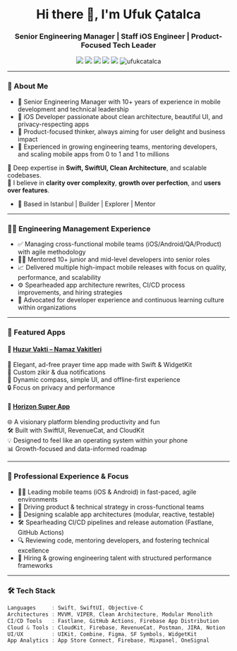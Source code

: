 <h1 align="center">Hi there 👋, I'm Ufuk Çatalca</h1>
<h3 align="center">Senior Engineering Manager | Staff iOS Engineer | Product-Focused Tech Leader</h3>

<p align="center">
  <img src="https://img.shields.io/badge/Swift-FA7343?style=flat&logo=swift&logoColor=white"/>
  <img src="https://img.shields.io/badge/SwiftUI-0096D6?style=flat&logo=apple&logoColor=white"/>
  <img src="https://img.shields.io/badge/Xcode-1575F9?style=flat&logo=xcode&logoColor=white"/>
  <img src="https://img.shields.io/badge/iOS-000000?style=flat&logo=apple&logoColor=white"/>
  <img src="https://img.shields.io/badge/Leadership-Managerial-blue"/>
  <img src="https://komarev.com/ghpvc/?username=ufukcatalca&style=flat&color=blue" alt="ufukcatalca" />
</p>

---

### 🚀 About Me

- 🎯 Senior Engineering Manager with 10+ years of experience in mobile development and technical leadership  
- 📱 iOS Developer passionate about clean architecture, beautiful UI, and privacy-respecting apps  
- 🧭 Product-focused thinker, always aiming for user delight and business impact  
- 🤝 Experienced in growing engineering teams, mentoring developers, and scaling mobile apps from 0 to 1 and 1 to millions

🔹 Deep expertise in **Swift, SwiftUI, Clean Architecture**, and scalable codebases.  
🔹 I believe in **clarity over complexity**, **growth over perfection**, and **users over features**.

- 📍 Based in Istanbul | Builder | Explorer | Mentor

---

### 🧑‍💼 Engineering Management Experience

- ✅ Managing cross-functional mobile teams (iOS/Android/QA/Product) with agile methodology  
- 🧑‍🏫 Mentored 10+ junior and mid-level developers into senior roles  
- 📈 Delivered multiple high-impact mobile releases with focus on quality, performance, and scalability  
- ⚙️ Spearheaded app architecture rewrites, CI/CD process improvements, and hiring strategies  
- 💬 Advocated for developer experience and continuous learning culture within organizations  

---

### 📱 Featured Apps

#### 🔹 [Huzur Vakti – Namaz Vakitleri](https://apps.apple.com/tr/app/huzur-vakti-namaz-vakitleri/id6748117055?l=tr)  
🕋 Elegant, ad-free prayer time app made with Swift & WidgetKit  
🔔 Custom zikir & dua notifications  
🧭 Dynamic compass, simple UI, and offline-first experience  
🔒 Focus on privacy and performance

#### 🔹 [Horizon Super App](https://apps.apple.com/tr/app/horizon-superapp/id6745342198?l=tr)  
🌐 A visionary platform blending productivity and fun  
🛠️ Built with SwiftUI, RevenueCat, and CloudKit  
💡 Designed to feel like an operating system within your phone  
📊 Growth-focused and data-informed roadmap

---

### 💼 Professional Experience & Focus

- 🧑‍💻 Leading mobile teams (iOS & Android) in fast-paced, agile environments  
- 🧭 Driving product & technical strategy in cross-functional teams  
- 🧱 Designing scalable app architectures (modular, reactive, testable)  
- 🛠️ Spearheading CI/CD pipelines and release automation (Fastlane, GitHub Actions)  
- 🔍 Reviewing code, mentoring developers, and fostering technical excellence  
- 👥 Hiring & growing engineering talent with structured performance frameworks

---

### 🛠️ Tech Stack

```swift
Languages     : Swift, SwiftUI, Objective-C  
Architectures : MVVM, VIPER, Clean Architecture, Modular Monolith  
CI/CD Tools   : Fastlane, GitHub Actions, Firebase App Distribution  
Cloud & Tools : CloudKit, Firebase, RevenueCat, Postman, JIRA, Notion  
UI/UX         : UIKit, Combine, Figma, SF Symbols, WidgetKit  
App Analytics : App Store Connect, Firebase, Mixpanel, OneSignal  
